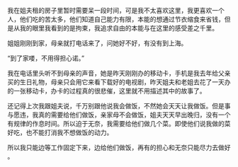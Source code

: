 我在姐夫租的房子里暂时需要呆一段时间，可是我不太喜欢这里，我更喜欢一个人，他们吃的苦太多，他们知道自己能力有限，本能的想通过节衣缩食来省钱，但是从我的眼里我看到的是拘束，我追求自由的本能与在这里的感受差之千里。

姐姐刚刚到家，母亲就打电话来了，问她好不好，有没有到上海。

“到了家喽，不用得担心诺。”

我在电话里头听不到母亲的声音，她是昨天刚刚办的移动卡，手机是我去年给父亲买的生日礼物，母亲只会用它来看下载好的电视剧，昨天姐夫和老姐去花了一天办的一张移动卡，办卡的过程真的很悲催，这里就不用描述其中的故事了。

还记得上次我跟姐夫说，千万别跟他说我会做饭，不然她会天天让我做饭。但是事与愿违，我真的需要给他们做饭，亲家母不会做饭，姐夫天天早出晚归，没有一个有规律的作息时间。所以迫于无奈，我需要给他们做几个菜。即使他们说我做的菜好吃，也不能打消我不想做饭的动力。

所以我只能边等工作固定下来，边给他们做饭，再有的担心和无奈只能尽力去做好 。

